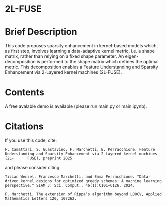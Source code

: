 # 2L-FUSE

# Brief Description 

This code proposes sparsity enhancement in kernel-based models which, as first step, involves learning a data-adaptive kernel metric, i.e. a shape matrix, rather than relying on a fixed shape parameter. An eigen-decomposition is performed to the shape matrix which defines the optimal metric. This decomposition enables a Feature Understanding and Sparsity Enhancement via 2-Layered kernel machines (2L-FUSE).

# Contents

A free avalable demo is available (please run main.py or main.ipynb).

# Citations

If you use this code, cite:

    F. Camattari, S. Guastavino, F. Marchetti, E. Perracchione, Feature Understanding and Sparsity Enhancement via 2-Layered kernel machines (2L-      FUSE), preprint 2025  

and please consider citing:
    
    Tizian Wenzel, Francesco Marchetti, and Emma Perracchione. "Data-driven kernel designs for optimized greedy schemes: A machine learning            perspective." SIAM J. Sci. Comput., 46(1):C101–C126, 2024.

    F. Marchetti, The extension of Rippa’s algorithm beyond LOOCV, Applied Mathematics Letters 120, 107262.
